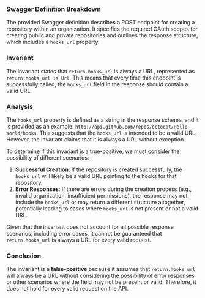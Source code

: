 ### Swagger Definition Breakdown
The provided Swagger definition describes a POST endpoint for creating a repository within an organization. It specifies the required OAuth scopes for creating public and private repositories and outlines the response structure, which includes a `hooks_url` property.

### Invariant
The invariant states that `return.hooks_url` is always a URL, represented as `return.hooks_url is Url`. This means that every time this endpoint is successfully called, the `hooks_url` field in the response should contain a valid URL.

### Analysis
The `hooks_url` property is defined as a string in the response schema, and it is provided as an example: `http://api.github.com/repos/octocat/Hello-World/hooks`. This suggests that the `hooks_url` is intended to be a valid URL. However, the invariant claims that it is always a URL without exception. 

To determine if this invariant is a true-positive, we must consider the possibility of different scenarios:
1. **Successful Creation**: If the repository is created successfully, the `hooks_url` will likely be a valid URL pointing to the hooks for that repository.
2. **Error Responses**: If there are errors during the creation process (e.g., invalid organization, insufficient permissions), the response may not include the `hooks_url` or may return a different structure altogether, potentially leading to cases where `hooks_url` is not present or not a valid URL.

Given that the invariant does not account for all possible response scenarios, including error cases, it cannot be guaranteed that `return.hooks_url` is always a URL for every valid request.

### Conclusion
The invariant is a **false-positive** because it assumes that `return.hooks_url` will always be a URL without considering the possibility of error responses or other scenarios where the field may not be present or valid. Therefore, it does not hold for every valid request on the API.

